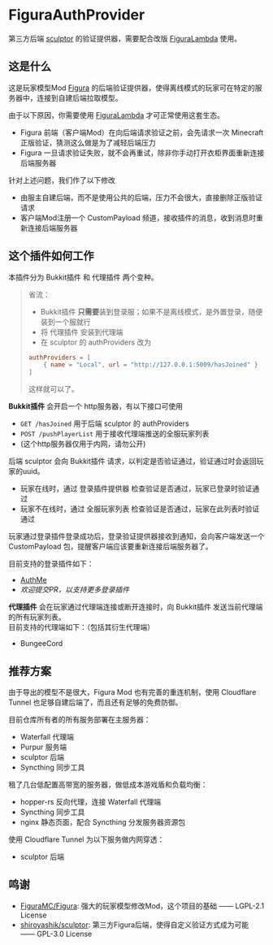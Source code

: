 # FiguraAuthProvider

第三方后端 [sculptor](https://github.com/MrXiaoM/sculptor) 的验证提供器，需要配合改版 [FiguraLambda](https://github.com/MrXiaoM/FiguraLambda) 使用。

## 这是什么

这是玩家模型Mod [Figura](https://modrinth.com/mod/figura) 的后端验证提供器，使得离线模式的玩家可在特定的服务器中，连接到自建后端拉取模型。

由于以下原因，你需要使用 [FiguraLambda](https://github.com/MrXiaoM/FiguraLambda) 才可正常使用这套生态。
+ Figura 前端（客户端Mod）在向后端请求验证之前，会先请求一次 Minecraft 正版验证，猜测这么做是为了减轻后端压力
+ Figura 一旦请求验证失败，就不会再重试，除非你手动打开衣柜界面重新连接后端服务器

针对上述问题，我们作了以下修改
+ 由服主自建后端，而不是使用公共的后端，压力不会很大，直接删除正版验证请求
+ 客户端Mod注册一个 CustomPayload 频道，接收插件的消息，收到消息时重新连接后端服务器

## 这个插件如何工作

本插件分为 Bukkit插件 和 代理插件 两个变种。

> 省流：
> + Bukkit插件 **只需要**装到登录服；如果不是离线模式，是外置登录，随便装到一个服就行
> + 将 代理插件 安装到代理端
> + 在 sculptor 的 authProviders 改为
> ```toml
> authProviders = [
>     { name = "Local", url = "http://127.0.0.1:5009/hasJoined" }
> ]
> ```
> 这样就可以了。

**Bukkit插件** 会开启一个 http服务器，有以下接口可使用
+ `GET /hasJoined` 用于后端 sculptor 的 authProviders
+ `POST /pushPlayerList` 用于接收代理端推送的全服玩家列表
+ (这个http服务器仅用于内网，请勿公开)

后端 sculptor 会向 Bukkit插件 请求，以判定是否验证通过，验证通过时会返回玩家的uuid。
+ 玩家在线时，通过 登录插件提供器 检查验证是否通过，玩家已登录时验证通过
+ 玩家不在线时，通过 全服玩家列表 检查验证是否通过，玩家在此列表时验证通过

玩家通过登录插件登录成功后，登录验证提供器接收到通知，会向客户端发送一个 CustomPayload 包，提醒客户端应该要重新连接后端服务器了。

目前支持的登录插件如下：
+ [AuthMe](https://www.spigotmc.org/resources/6269)
+ *欢迎提交PR，以支持更多登录插件*

**代理插件** 会在玩家通过代理端连接或断开连接时，向 Bukkit插件 发送当前代理端的所有玩家列表。  
目前支持的代理端如下：（包括其衍生代理端）
+ BungeeCord

## 推荐方案

由于导出的模型不是很大，Figura Mod 也有完善的重连机制，使用 Cloudflare Tunnel 也足够自建后端了，而且还有足够的免费防御。

目前仓库所有者的所有服务部署在主服务器：
+ Waterfall 代理端
+ Purpur 服务端
+ sculptor 后端
+ Syncthing 同步工具

租了几台低配置高带宽的服务器，做低成本游戏盾和负载均衡：
+ hopper-rs 反向代理，连接 Waterfall 代理端
+ Syncthing 同步工具
+ nginx 静态页面，配合 Syncthing 分发服务器资源包

使用 Cloudflare Tunnel 为以下服务做内网穿透：
+ sculptor 后端

## 鸣谢

+ [FiguraMC/Figura](https://github.com/FiguraMC/Figura): 强大的玩家模型修改Mod，这个项目的基础 —— LGPL-2.1 License
+ [shiroyashik/sculptor](https://github.com/shiroyashik/sculptor): 第三方Figura后端，使得自定义验证方式成为可能 —— GPL-3.0 License
